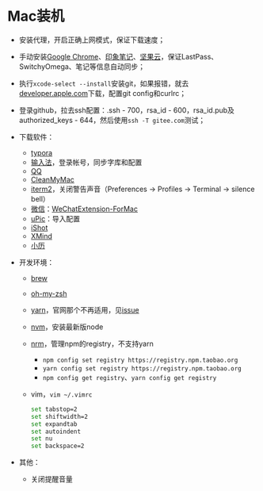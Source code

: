 # Mac装机

- 安装代理，开启正确上网模式，保证下载速度；
- 手动安装[Google Chrome](https://www.google.com/intl/zh-CN/chrome/)、[印象笔记](https://yinxiang.com/)、[坚果云](https://www.jianguoyun.com/)，保证LastPass、SwitchyOmega、笔记等信息自动同步；
- 执行`xcode-select --install`安装git，如果报错，就去[developer.apple.com](https://developer.apple.com/download/more/)下载，配置git config和curlrc；
- 登录github，拉去ssh配置：.ssh - 700，rsa_id - 600，rsa_id.pub及authorized_keys - 644，然后使用`ssh -T gitee.com`测试；
- 下载软件：
  - [typora](https://typora.io/)
  - [输入法](https://srf.baidu.com/input/mac.html)，登录帐号，同步字库和配置
  - [QQ](https://im.qq.com/pcqq/)
  - [CleanMyMac](https://www.macwk.com/soft/cleanmymac-x)
  - [iterm2](https://www.iterm2.com/)，关闭警告声音（Preferences -> Profiles -> Terminal -> silence bell）
  - [微信](https://mac.weixin.qq.com/?t=mac&lang=zh_CN)：[WeChatExtension-ForMac](https://github.com/MustangYM/WeChatExtension-ForMac)
  - [uPic](https://github.com/gee1k/uPic)：导入配置
  - [iShot](https://apps.apple.com/cn/app/id1485844094)
  - [XMind](https://www.macwk.com/soft/xmind-2020)
  - [小历](https://www.macwk.com/soft/tinycal)
- 开发环境：
  - [brew](https://brew.sh/index_zh-cn)

  - [oh-my-zsh](https://ohmyz.sh/)

  - [yarn](https://www.jianshu.com/p/4611d8f1544f)，官网那个不再适用，见[issue](https://github.com/yarnpkg/website/issues/913)

  - [nvm](https://github.com/nvm-sh/nvm)，安装最新版node

  - [nrm](https://github.com/Pana/nrm)，管理npm的registry，不支持yarn
    - `npm config set registry https://registry.npm.taobao.org`
    - `yarn config set registry https://registry.npm.taobao.org`
    - `npm config get registry`、`yarn config get registry`
    
  - vim，`vim ~/.vimrc`

    ```bash
    set tabstop=2
    set shiftwidth=2
    set expandtab
    set autoindent
    set nu
    set backspace=2
    ```

- 其他：
  
  - 关闭提醒音量

